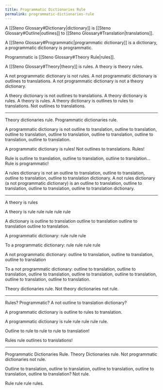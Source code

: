 ```yaml
---
title: Programmatic Dictionaries Rule
permalink: programmatic-dictionaries-rule
---
```


A [[Steno Glossary#Dictionary|dictionary]] is [[Steno Glossary#Outline|outlines]] to [[Steno Glossary#Translation|translations]].

A [[Steno Glossary#Programmatic|programmatic dictionary]] is a dictionary, a programmatic dictionary is programmatic.

Programmatic is [[Steno Glossary#Theory Rule|rules]].

A [[Steno Glossary#Theory|theory]] is rules. A theory is theory rules.

A not programmatic dictionary is not rules. A not programmatic dictionary is outlines to translations. A not programmatic dictionary is not a theory dictionary.

A theory dictionary is not outlines to translations. A theory dictionary is rules. A theory is rules. A theory dictionary is outlines to rules to translations. Not outlines to translations.

---

Theory dictionaries rule. Programmatic dictionaries rule.

A programmatic dictionary is not outline to translation, outline to translation, outline to translation, outline to translation, outline to translation, outline to translation, outline to translation.

A programmatic dictionary is rules! Not outlines to translations. Rules!

Rule is outline to translation, outline to translation, outline to translation... Rule is programmatic!

A rules dictionary is not an outline to translation, outline to translation, outline to translation, outline to translation dictionary. A not rules dictionary (a not programmatic dictionary) is an outline to translation, outline to translation, outline to translation, outline to translation dictionary.

---

A theory is rules

A theory is rule rule rule rule rule

A dictionary is outline to translation outline to translation outline to translation outline to translation.


A programmatic dictionary: rule rule rule

To a programmatic dictionary: rule rule rule rule

A not programmatic dictionary: outline to translation, outline to translation, outline to translation

To a not programmatic dictionary: outline to translation, outline to translation, outline to translation, outline to translation, outline to translation, outline to translation, outline to translation.

Theory dictionaries rule. Not theory dictionaries not rule.

---

Rules? Programmatic? A not outline to translation dictionary?

A programmatic dictionary is outline to rules to translation.

A programmatic dictionary is rule rule rule rule rule.

Outline to rule to rule to rule to translation!

Rules rule outlines to translations!

---

Programmatic Dictionaries Rule. Theory Dictionaries rule. Not programmatic dictionaries not rule.

Outline to translation, outline to translation, outline to translation, outline to translation, outline to translation? Not rule.

Rule rule rule rules.